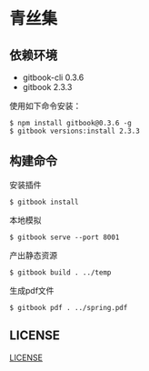 # 青丝集

## 依赖环境
- gitbook-cli 0.3.6
- gitbook 2.3.3

使用如下命令安装：

    $ npm install gitbook@0.3.6 -g
    $ gitbook versions:install 2.3.3

## 构建命令
安装插件

    $ gitbook install

本地模拟

	$ gitbook serve --port 8001

产出静态资源

	$ gitbook build . ../temp

生成pdf文件

	$ gitbook pdf . ../spring.pdf

## LICENSE
[LICENSE](./LICENSE.md)
